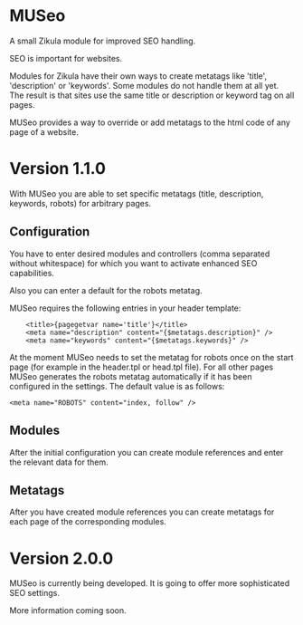 MUSeo
=====

A small Zikula module for improved SEO handling.

SEO is important for websites.

Modules for Zikula have their own ways to create metatags like 'title', 'description' or 'keywords'.
Some modules do not handle them at all yet.
The result is that sites use the same title or description or keyword tag on all pages.

MUSeo provides a way to override or add metatags to the html code of any page of a website.

Version 1.1.0
=============

With MUSeo you are able to set specific metatags (title, description, keywords, robots) for arbitrary pages.

Configuration
----------------  

You have to enter desired modules and controllers (comma separated without whitespace) for which you want to activate enhanced SEO capabilities.

Also you can enter a default for the robots metatag.

MUSeo requires the following entries in your header template:

```
    <title>{pagegetvar name='title'}</title>
    <meta name="description" content="{$metatags.description}" />
    <meta name="keywords" content="{$metatags.keywords}" />
```

At the moment MUSeo needs to set the metatag for robots once on the start page (for example in the header.tpl or head.tpl file).
For all other pages MUSeo generates the robots metatag automatically if it has been configured in the settings.
The default value is as follows:

`<meta name="ROBOTS" content="index, follow" />`

Modules
---------------

After the initial configuration you can create module references and enter the relevant data for them.

Metatags
---------------

After you have created module references you can create metatags for each page of the corresponding modules.

Version 2.0.0
=============

MUSeo is currently being developed. It is going to offer more sophisticated SEO settings.

More information coming soon.
